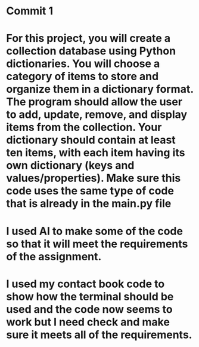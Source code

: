 # Commit 1
# For this project, you will create a collection database using Python dictionaries. You will choose a category of items to store and organize them in a dictionary format. The program should allow the user to add, update, remove, and display items from the collection. Your dictionary should contain at least ten items, with each item having its own dictionary (keys and values/properties). Make sure this code uses the same type of code that is already in the main.py file
# I used AI to make some of the code so that it will meet the requirements of the assignment.
# I used my contact book code to show how the terminal should be used and the code now seems to work but I need check and make sure it meets all of the requirements.